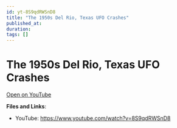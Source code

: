 ```yaml
---
id: yt-8S9qdRWSnD8
title: "The 1950s Del Rio, Texas UFO Crashes"
published_at: 
duration: 
tags: []
---
```


# The 1950s Del Rio, Texas UFO Crashes

[Open on YouTube](https://www.youtube.com/watch?v=8S9qdRWSnD8)

**Files and Links**:
- YouTube: https://www.youtube.com/watch?v=8S9qdRWSnD8
